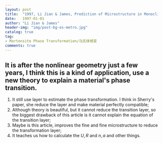 ```yaml
---
layout: post
title:  "1997, Li Jian & James, Prediction of Microstructure in Monoclinic"
date:   1997-01-01
author: "Li Jian & James"
header-img: "img/post-bg-os-metro.jpg"
catalog: true
tag:
- Martensite Phase Transformation/马氏体相变
comments: true
---
```

It is after the nonlinear geometry just a few years, I think this is a kind of application, use a new theory to explain a material's phase transition.
-----------

1. It still use layer to estimate the phase transformation. I think in Sherry's paper, she reduce the layer and make material perfectly compatible;
2. Although theory is beautiful, but it cannot reduce the transition layer, so the biggest drawback of this article is it cannot explain the equation of the transition layer;
3. Maybe is this article, improves the fine and fine microstructure to reduce the transformation layer;
4. It teaches us how to calculate the $U, R$ and $n, a$ and other things.


